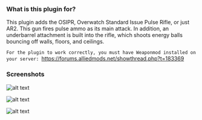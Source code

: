 ### What is this plugin for?

This plugin adds the OSIPR, Overwatch Standard Issue Pulse Rifle, or just AR2. 
This gun fires pulse ammo as its main attack. In addition, an underbarrel attachment is built into the rifle, which shoots energy balls bouncing off walls, floors, and ceilings.

```For the plugin to work correctly, you must have Weaponmod installed on your server: ```https://forums.alliedmods.net/showthread.php?t=183369

### Screenshots

![alt text](https://github.com/mrglaster/MyLittleAMXPlugins/blob/main/Half-Life/Weaponmod/AR2/screenshots/ar1.jpg?raw=true)


![alt text](https://github.com/mrglaster/MyLittleAMXPlugins/blob/main/Half-Life/Weaponmod/AR2/screenshots/ar2.jpg?raw=true)


![alt text](https://github.com/mrglaster/MyLittleAMXPlugins/blob/main/Half-Life/Weaponmod/AR2/screenshots/ar3.jpg?raw=true)
